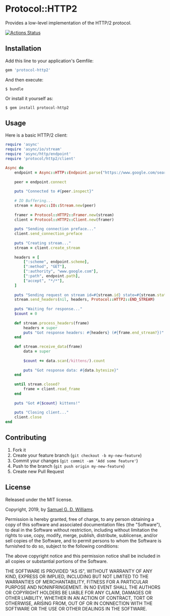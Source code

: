# Protocol::HTTP2

Provides a low-level implementation of the HTTP/2 protocol.

[![Actions Status](https://github.com/socketry/protocol-http2/workflows/Development/badge.svg)](https://github.com/socketry/protocol-http2/actions?workflow=Development)

## Installation

Add this line to your application's Gemfile:

```ruby
gem 'protocol-http2'
```

And then execute:

	$ bundle

Or install it yourself as:

	$ gem install protocol-http2

## Usage

Here is a basic HTTP/2 client:

```ruby
require 'async'
require 'async/io/stream'
require 'async/http/endpoint'
require 'protocol/http2/client'

Async do
	endpoint = Async::HTTP::Endpoint.parse("https://www.google.com/search?q=kittens")
	
	peer = endpoint.connect
	
	puts "Connected to #{peer.inspect}"
	
	# IO Buffering...
	stream = Async::IO::Stream.new(peer)
	
	framer = Protocol::HTTP2::Framer.new(stream)
	client = Protocol::HTTP2::Client.new(framer)
	
	puts "Sending connection preface..."
	client.send_connection_preface
	
	puts "Creating stream..."
	stream = client.create_stream
	
	headers = [
		[":scheme", endpoint.scheme],
		[":method", "GET"],
		[":authority", "www.google.com"],
		[":path", endpoint.path],
		["accept", "*/*"],
	]
	
	puts "Sending request on stream id=#{stream.id} state=#{stream.state}..."
	stream.send_headers(nil, headers, Protocol::HTTP2::END_STREAM)
	
	puts "Waiting for response..."
	$count = 0
	
	def stream.process_headers(frame)
		headers = super
		puts "Got response headers: #{headers} (#{frame.end_stream?})"
	end
	
	def stream.receive_data(frame)
		data = super
		
		$count += data.scan(/kittens/).count
		
		puts "Got response data: #{data.bytesize}"
	end
	
	until stream.closed?
		frame = client.read_frame
	end
	
	puts "Got #{$count} kittens!"
	
	puts "Closing client..."
	client.close
end
```

## Contributing

1. Fork it
2. Create your feature branch (`git checkout -b my-new-feature`)
3. Commit your changes (`git commit -am 'Add some feature'`)
4. Push to the branch (`git push origin my-new-feature`)
5. Create new Pull Request

## License

Released under the MIT license.

Copyright, 2019, by [Samuel G. D. Williams](http://www.codeotaku.com/samuel-williams).  

Permission is hereby granted, free of charge, to any person obtaining a copy
of this software and associated documentation files (the "Software"), to deal
in the Software without restriction, including without limitation the rights
to use, copy, modify, merge, publish, distribute, sublicense, and/or sell
copies of the Software, and to permit persons to whom the Software is
furnished to do so, subject to the following conditions:

The above copyright notice and this permission notice shall be included in
all copies or substantial portions of the Software.

THE SOFTWARE IS PROVIDED "AS IS", WITHOUT WARRANTY OF ANY KIND, EXPRESS OR
IMPLIED, INCLUDING BUT NOT LIMITED TO THE WARRANTIES OF MERCHANTABILITY,
FITNESS FOR A PARTICULAR PURPOSE AND NONINFRINGEMENT. IN NO EVENT SHALL THE
AUTHORS OR COPYRIGHT HOLDERS BE LIABLE FOR ANY CLAIM, DAMAGES OR OTHER
LIABILITY, WHETHER IN AN ACTION OF CONTRACT, TORT OR OTHERWISE, ARISING FROM,
OUT OF OR IN CONNECTION WITH THE SOFTWARE OR THE USE OR OTHER DEALINGS IN
THE SOFTWARE.
